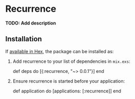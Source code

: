 # Recurrence

**TODO: Add description**

## Installation

If [available in Hex](https://hex.pm/docs/publish), the package can be installed as:

  1. Add recurrence to your list of dependencies in `mix.exs`:

        def deps do
          [{:recurrence, "~> 0.0.1"}]
        end

  2. Ensure recurrence is started before your application:

        def application do
          [applications: [:recurrence]]
        end

